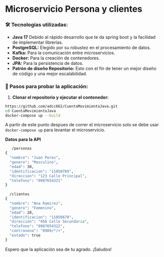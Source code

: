 # Microservicio Persona y clientes

### 🛠️ Tecnologías utilizadas:

- **Java 17** Debido al rápido desarrollo que te da spring boot y la facilidad de implementar librerías.
- **PostgreSQL:** Elegido por su robustez en el procesamiento de datos.
- **Kafka:** Para la comunicación entre microservicios.
- **Docker:** Para la creación de contenedores.
- **JPA:** Para la persistencia de datos.
- **Patrón de diseño Repositorio:** Esto con el fin de tener un mejor diseño de código y una mejor escalabilidad.


### 🔧 Pasos para probar la aplicación:

1. **Clonar el repositorio y ejecutar el contenedor:**

```sh
https://github.com/adcc662/CuentaMovimientoJava.git
cd CuentaMovimientoJava
docker-compose up --build
```
A partir de este punto despues de correr el microservicio solo se debe usar `docker-compose up` para levantar el microservicio.

**Datos para la API**

```sh
   /personas
{
  "nombre": "Juan Perez",
  "genero": "Masculino",
  "edad": 30,
  "identificacion": "11050789",
  "direccion": "123 Calle Principal",
  "telefono": "0987654321"
}
  
  /clientes
{
  "nombre": "Ana Ramirez",
  "genero": "Femenino",
  "edad": 28,
  "identificacion": "11050678",
  "direccion": "456 Calle Secundaria",
  "telefono": "0987654322",
  "contrasena": "8989/*/+",
  "estado": true
}

```

Espero que la aplicación sea de tu agrado. ¡Saludos!

